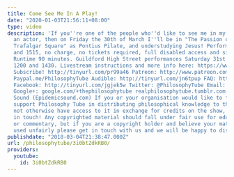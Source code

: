 ```yaml
---
title: Come See Me In A Play!
date: "2020-01-03T21:56:11+08:00"
type: video
description: 'If you''re one of the people who''d like to see me in my other job as
  an actor, then on Friday the 30th of March I''ll be in "The Passion of Jesus in
  Trafalgar Square" as Pontius Pilate, and understudying Jesus! Performances at 1200
  and 1515, no charge, no tickets required, full disabled access and sign language.
  Runtime 90 minutes. Guildford High Street performances Saturday 31st of March at
  1200 and 1430. Livestream instructions and more info here: https://www.wintershall-estate.com/passion-jesus-london
  Subscribe! http://tinyurl.com/pr99a46 Patreon: http://www.patreon.com/PhilosophyTube
  Paypal.me/PhilosophyTube Audible: http://tinyurl.com/jn6tpup FAQ: http://tinyurl.com/j8bo4gb
  Facebook: http://tinyurl.com/jgjek5w Twitter: @PhilosophyTube Email: ollysphilosophychannel@gmail.com
  Google+: google.com/+thephilosophytube realphilosophytube.tumblr.com Music by Epidemic
  Sound (Epidemicsound.com) If you or your organisation would like to financially
  support Philosophy Tube in distributing philosophical knowledge to those who might
  not otherwise have access to it in exchange for credits on the show, please get
  in touch! Any copyrighted material should fall under fair use for educational purposes
  or commentary, but if you are a copyright holder and believe your material has been
  used unfairly please get in touch with us and we will be happy to discuss it.'
publishdate: "2018-03-04T21:38:47.000Z"
url: /philosophytube/3i0btZdkRB0/
providers:
  youtube:
    id: 3i0btZdkRB0
---
```

